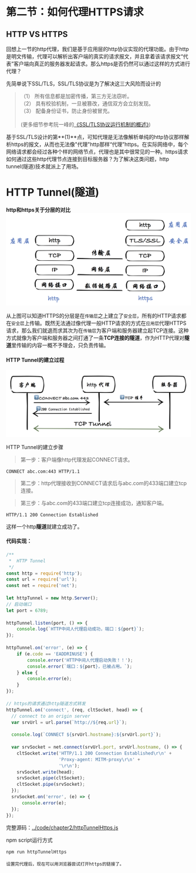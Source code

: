 # 第二节：如何代理HTTPS请求

HTTP VS HTTPS
-------
回想上一节的http代理，我们是基于应用层的http协议实现的代理功能。由于http是明文传输，代理可以解析出客户端的真实的请求报文，并且拿着该请求报文“代表”客户端向真正的服务器发起请求。那么https是否仍然可以通过这样的方式进行代理？

先简单说下SSL/TLS，SSL/TLS协议是为了解决这三大风险而设计的<br>
>（1） 所有信息都是加密传播，第三方无法窃听。<br>
>（2） 具有校验机制，一旦被篡改，通信双方会立刻发现。<br>
>（3） 配备身份证书，防止身份被冒充。<br>  
(更多细节参考阮一峰的[《SSL/TLS协议运行机制的概述》](http://www.ruanyifeng.com/blog/2014/02/ssl_tls.html))

基于SSL/TLS设计的第**(1)**点，可知代理是无法像解析单纯的http协议那样解析https的报文，从而也无法像"代理"http那样“代理”https。在实际网络中，每个网络请求都会经过各种个样的网络节点，代理也是其中很常见的一种。https请求如何通过这些http代理节点连接到目标服务器？为了解决这类问题，http tunnel(隧道)技术就派上了用场。


# HTTP Tunnel(隧道)
**http和https关于分层的对比**  
<img src="img/Chapter2/http-vs-https.png" width="650px">  

从上图可以知道HTTPS的分层是在`传输层`之上建立了`安全层`，所有的HTTP请求都在`安全层`上传输。既然无法通过像代理一般HTTP请求的方式在`应用层`代理HTTPS请求，那么我们就退而求其次为在`传输层`为客户端和服务器建立起TCP连接。这种方式就像为客户端和服务器之间打通了一条**TCP连接的隧道**，作为HTTP代理对**隧道**里传输的内容一概不予理会，只负责传输。

#### HTTP Tunnel的建立过程
<img src="img/Chapter2/httpTunnel.png" width="650px">  

HTTP Tunnel的建立步骤  
> 第一步：客户端像http代理发起CONNECT请求。
```
CONNECT abc.com:443 HTTP/1.1
```

> 第二步：http代理接收到CONNECT请求后与abc.com的433端口建立tcp连接。

> 第三步：与abc.com的433端口建立tcp连接成功，通知客户端。
```
HTTP/1.1 200 Connection Established
```

这样一个http**隧道**就建立成功了。

#### 代码实现：
```javascript
/**
 *  HTTP Tunnel
 */
const http = require('http');
const url = require('url');
const net = require('net');

let httpTunnel = new http.Server();
// 启动端口
let port = 6789;

httpTunnel.listen(port, () => {
    console.log(`HTTP中间人代理启动成功，端口：${port}`);
});

httpTunnel.on('error', (e) => {
    if (e.code == 'EADDRINUSE') {
        console.error('HTTP中间人代理启动失败！！');
        console.error(`端口：${port}，已被占用。`);
    } else {
        console.error(e);
    }
});

// https的请求通过http隧道方式转发
httpTunnel.on('connect', (req, cltSocket, head) => {
  // connect to an origin server
  var srvUrl = url.parse(`http://${req.url}`);

  console.log(`CONNECT ${srvUrl.hostname}:${srvUrl.port}`);

  var srvSocket = net.connect(srvUrl.port, srvUrl.hostname, () => {
    cltSocket.write('HTTP/1.1 200 Connection Established\r\n' +
                    'Proxy-agent: MITM-proxy\r\n' +
                    '\r\n');
    srvSocket.write(head);
    srvSocket.pipe(cltSocket);
    cltSocket.pipe(srvSocket);
  });
  srvSocket.on('error', (e) => {
      console.error(e);
  });
});
```
完整源码：[../code/chapter2/httpTunnelHttps.js](../code/chapter2/httpTunnelHttps.js)

npm script运行方式
```
npm run httpTunnelHttps

设置完代理后，现在可以用浏览器尝试打开https的链接了。
